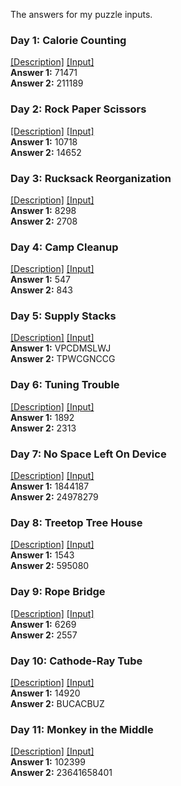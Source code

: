 The answers for my puzzle inputs.

### Day 1: Calorie Counting
[[Description]](https://adventofcode.com/2022/day/1) [[Input]](inputs/input01.txt)  
**Answer 1:** 71471  
**Answer 2:** 211189  

### Day 2: Rock Paper Scissors
[[Description]](https://adventofcode.com/2022/day/2) [[Input]](inputs/input02.txt)  
**Answer 1:** 10718  
**Answer 2:** 14652  

### Day 3: Rucksack Reorganization
[[Description]](https://adventofcode.com/2022/day/3) [[Input]](inputs/input03.txt)  
**Answer 1:** 8298  
**Answer 2:** 2708  

### Day 4: Camp Cleanup
[[Description]](https://adventofcode.com/2022/day/4) [[Input]](inputs/input04.txt)  
**Answer 1:** 547  
**Answer 2:** 843  

### Day 5: Supply Stacks
[[Description]](https://adventofcode.com/2022/day/5) [[Input]](inputs/input05.txt)  
**Answer 1:** VPCDMSLWJ  
**Answer 2:** TPWCGNCCG  

### Day 6: Tuning Trouble
[[Description]](https://adventofcode.com/2022/day/6) [[Input]](inputs/input06.txt)  
**Answer 1:** 1892  
**Answer 2:** 2313  

### Day 7: No Space Left On Device
[[Description]](https://adventofcode.com/2022/day/7) [[Input]](inputs/input07.txt)  
**Answer 1:** 1844187  
**Answer 2:** 24978279  

### Day 8: Treetop Tree House
[[Description]](https://adventofcode.com/2022/day/8) [[Input]](inputs/input08.txt)  
**Answer 1:** 1543  
**Answer 2:** 595080  

### Day 9: Rope Bridge
[[Description]](https://adventofcode.com/2022/day/9) [[Input]](inputs/input09.txt)  
**Answer 1:** 6269  
**Answer 2:** 2557  

### Day 10: Cathode-Ray Tube
[[Description]](https://adventofcode.com/2022/day/10) [[Input]](inputs/input10.txt)  
**Answer 1:** 14920  
**Answer 2:** BUCACBUZ  

### Day 11: Monkey in the Middle
[[Description]](https://adventofcode.com/2022/day/11) [[Input]](inputs/input11.txt)  
**Answer 1:** 102399  
**Answer 2:** 23641658401  

